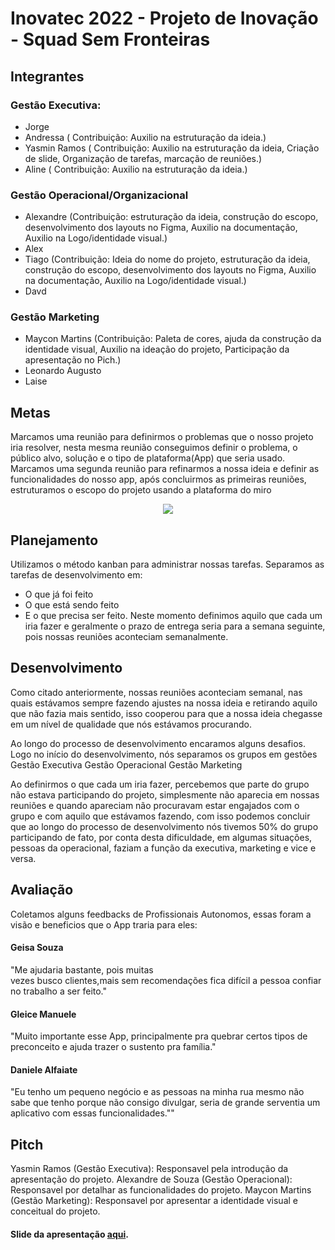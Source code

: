 # Inovatec 2022 - Projeto de Inovação - Squad Sem Fronteiras

## Integrantes 

### Gestão Executiva: ###

- Jorge 
- Andressa ( Contribuição: Auxilio na estruturação da ideia.)
- Yasmin Ramos ( Contribuição: Auxilio na estruturação da ideia, Criação de slide, Organização de tarefas, marcação de reuniões.)
- Aline ( Contribuição: Auxilio na estruturação da ideia.)

### Gestão Operacional/Organizacional ###

- Alexandre (Contribuição: estruturação da ideia, construção do escopo, desenvolvimento dos layouts no Figma, Auxilio na documentação, Auxilio na Logo/identidade visual.) 
- Alex 
- Tiago (Contribuição: Ideia do nome do projeto, estruturação da ideia, construção do escopo, desenvolvimento dos layouts no Figma, Auxilio na documentação, Auxilio na Logo/identidade visual.)
- Davd

### Gestão Marketing ###

- Maycon Martins (Contribuição: Paleta de cores, ajuda da construção da identidade visual, Auxilio na ideação do projeto, Participação da apresentação no Pich.)
- Leonardo Augusto
- Laise     



## Metas ## 

 Marcamos uma reunião para definirmos o problemas que o nosso projeto iria resolver,
 nesta mesma reunião conseguimos definir o problema,  o público alvo, solução e o tipo de plataforma(App) que seria usado.
 Marcamos uma segunda reunião para refinarmos a nossa ideia e  definir as  funcionalidades do nosso app, após concluirmos as primeiras reuniões,     estruturamos o escopo do projeto usando a plataforma do miro
 
<div align="center">
 <img src="https://user-images.githubusercontent.com/97295520/206881179-7dd8aee8-ee82-4b46-91dd-8381f83b34e5.jpg"/>
</div>

## Planejamento ##


Utilizamos o método kanban para administrar nossas tarefas. Separamos as tarefas de desenvolvimento em:
- O que já foi feito
- O que está sendo feito
- E o que precisa ser feito.
 Neste  momento definimos aquilo que cada um iria fazer e geralmente o prazo de entrega seria para a semana seguinte,  pois nossas reuniões aconteciam semanalmente.



## Desenvolvimento ## 

Como citado anteriormente, nossas reuniões aconteciam semanal, nas quais estávamos sempre fazendo ajustes na nossa ideia e retirando aquilo que não fazia mais sentido, isso cooperou para que a nossa ideia chegasse em um nível de qualidade que nós estávamos procurando.

Ao longo do processo de desenvolvimento encaramos alguns desafios. Logo no início do desenvolvimento, nós separamos os grupos em gestões 
Gestão Executiva
Gestão Operacional
Gestão Marketing

Ao definirmos o que cada um iria fazer, percebemos que parte do grupo não estava participando do projeto, simplesmente não aparecia em nossas reuniões e quando apareciam não procuravam estar engajados com o grupo e com aquilo que estávamos fazendo, com isso podemos concluir que ao longo do processo de desenvolvimento nós tivemos 50% do grupo participando de fato, por conta desta dificuldade, em algumas situações, pessoas da operacional, faziam a função da executiva, marketing e vice e versa. 




## Avaliação

Coletamos alguns  feedbacks de Profissionais Autonomos, essas foram a visão e  beneficios que o App traria para eles:

#### Geisa Souza ####
"Me ajudaria bastante, pois muitas                                                                 
vezes busco clientes,mais sem 
recomendações fica difícil a
pessoa confiar no trabalho a ser feito."

#### Gleice Manuele ####
"Muito importante esse App, principalmente
pra quebrar certos tipos de preconceito e 
ajuda trazer o sustento pra família."

#### Daniele Alfaiate ####
"Eu tenho um pequeno negócio e as
pessoas na minha rua mesmo não sabe que tenho
porque não consigo divulgar, seria de grande serventia
um aplicativo com essas funcionalidades.""










## Pitch

Yasmin Ramos (Gestão Executiva): Responsavel pela introdução da apresentação do projeto.
Alexandre de Souza (Gestão Operacional): Responsavel por detalhar as funcionalidades do projeto.
Maycon Martins (Gestão Marketing): Responsavel por apresentar a identidade visual e conceitual do projeto.

#### Slide da apresentação [aqui](https://docs.google.com/presentation/d/1XbWHtZsqfHe57zuFJ-GyjOAdHDsvhw-ZcbntnfhoWYg/edit?usp=sharing).


